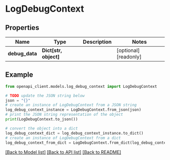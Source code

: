 # LogDebugContext


## Properties

Name | Type | Description | Notes
------------ | ------------- | ------------- | -------------
**debug_data** | **Dict[str, object]** |  | [optional] [readonly] 

## Example

```python
from openapi_client.models.log_debug_context import LogDebugContext

# TODO update the JSON string below
json = "{}"
# create an instance of LogDebugContext from a JSON string
log_debug_context_instance = LogDebugContext.from_json(json)
# print the JSON string representation of the object
print(LogDebugContext.to_json())

# convert the object into a dict
log_debug_context_dict = log_debug_context_instance.to_dict()
# create an instance of LogDebugContext from a dict
log_debug_context_from_dict = LogDebugContext.from_dict(log_debug_context_dict)
```
[[Back to Model list]](../README.md#documentation-for-models) [[Back to API list]](../README.md#documentation-for-api-endpoints) [[Back to README]](../README.md)


